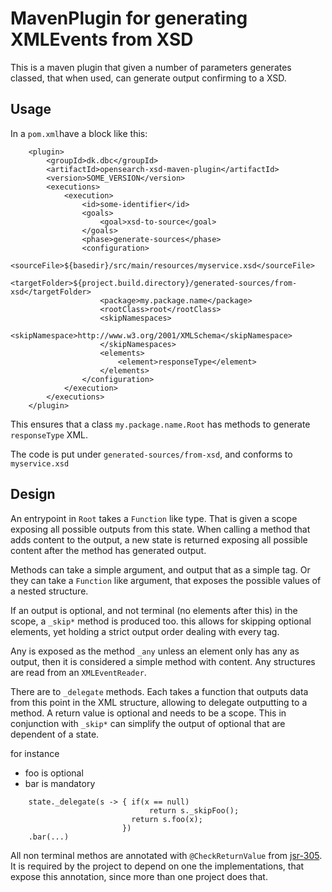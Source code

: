 # MavenPlugin for generating XMLEvents from XSD

This is a maven plugin that given a number of parameters generates classed,
that when used, can generate output confirming to a XSD.

## Usage

In a `pom.xml`have a block like this:

```
    <plugin>
        <groupId>dk.dbc</groupId>
        <artifactId>opensearch-xsd-maven-plugin</artifactId>
        <version>SOME_VERSION</version>
        <executions>
            <execution>
                <id>some-identifier</id>
                <goals>
                    <goal>xsd-to-source</goal>
                </goals>
                <phase>generate-sources</phase>
                <configuration>
                    <sourceFile>${basedir}/src/main/resources/myservice.xsd</sourceFile>
                    <targetFolder>${project.build.directory}/generated-sources/from-xsd</targetFolder>
                    <package>my.package.name</package>
                    <rootClass>root</rootClass>
                    <skipNamespaces>
                        <skipNamespace>http://www.w3.org/2001/XMLSchema</skipNamespace>
                    </skipNamespaces>
                    <elements>
                        <element>responseType</element>
                    </elements>
                </configuration>
            </execution>
        </executions>
    </plugin>
```

This ensures that a class `my.package.name.Root` has methods to generate `responseType` XML.

The code is put under `generated-sources/from-xsd`, and conforms to `myservice.xsd`

## Design

An entrypoint in `Root` takes a `Function` like type. That is given a scope exposing
all possible outputs from this state. When calling a method that adds content to the
output, a new state is returned exposing all possible content after the method has
generated output.

Methods can take a simple argument, and output that as a simple tag. Or they can
take a `Function` like argument, that exposes the possible values of a nested
structure.

If an output is optional, and not terminal (no elements after this) in the scope,
a `_skip*` method is produced too. this allows for skipping optional elements,
yet holding a strict output order dealing with every tag.

Any is exposed as the method `_any` unless an element only has any as output, then
it is considered a simple method with content. Any structures are read from an
`XMLEventReader`.

There are to `_delegate` methods. Each takes a function that outputs data from
this point in the XML structure, allowing to delegate outputting to a method.
A return value is optional and needs to be a scope. This in conjunction with
`_skip*` can simplify the output of optional that are dependent of a state.

for instance

- foo is optional
- bar is mandatory

```
    state._delegate(s -> { if(x == null)
                               return s._skipFoo();
                           return s.foo(x);
                         })
    .bar(...)
```

All non terminal methos are annotated with `@CheckReturnValue` from
[jsr-305](https://jcp.org/en/jsr/detail?id=305). It is required by the project
to depend on one the implementations, that expose this annotation, since more
than one project does that.
